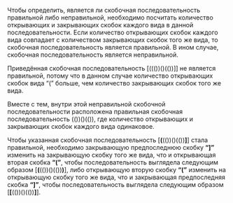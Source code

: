 Чтобы определить, является ли скобочная последовательность правильной либо неправильной, необходимо посчитать количество открывающих и   закрывающих скобок каждого вида в данной последовательности. Если количество открывающих скобок каждого вида совпадает с количеством закрывающих скобок того же вида, то скобочная последовательность является правильной. В ином случае, скобочная последовательность является неправильной. 

Приведённая скобочная последовательность [((())()(())]] не является правильной, потому что в данном случае количество открывающих скобок  вида “(” больше, чем количество закрывающих скобок того же вида.

Вместе с тем, внутри этой неправильной скобочной последовательности расположена правильная скобочная последовательность (())()(()), где количество открывающих и закрывающих скобок каждого вида одинаковое.

Чтобы указанная скобочная последовательность [__(__(())()(())__]__] стала правильной, необходимо закрывающую предпоследнюю скобку __“]”__ изменить на закрывающую скобку того же вида, что и открывающая вторая скобка __“(”__, чтобы последовательность выглядела следующим образом [__(__(())()(())__)__], либо открывающую вторую скобку __“(”__ изменить на открывающую скобку того же вида, что и закрывающая предпоследняя скобка __“]”__, чтобы последовательность выглядела следующим образом [__[__(())()(())__]__].
